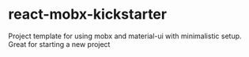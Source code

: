 # react-mobx-kickstarter
Project template for using mobx and material-ui with minimalistic setup. Great for starting a new project
